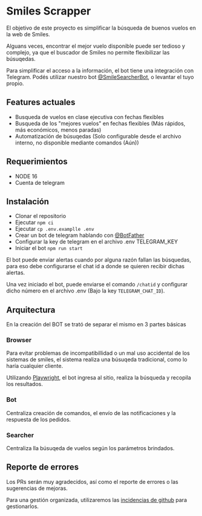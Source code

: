 # Smiles Scrapper
El objetivo de este proyecto es simplificar la búsqueda de buenos vuelos en la web de Smiles.

Alguans veces, encontrar el mejor vuelo disponible puede ser tedioso y complejo, ya que el buscador de Smiles no permite flexibilizar las búsuqedas.

Para simplificar el acceso a la información, el bot tiene una integración con Telegram. Podés utilizar nuestro bot [@SmileSearcherBot](https://telegram.me/SmileSearcherBot), o levantar el tuyo propio.

## Features actuales
- Busqueda de vuelos en clase ejecutiva con fechas flexibles
- Busqueda de los "mejores vuelos" en fechas flexibles (Más rápidos, más económicos, menos paradas)
- Automatización de búsuqedas (Solo configurable desde el archivo interno, no disponible mediante comandos (Aún))

## Requerimientos
- NODE 16
- Cuenta de telegram

## Instalación
- Clonar el repositorio
- Ejecutar `npm ci`
- Ejecutar `cp .env.examplle .env`
- Crear un bot de telegram hablando con [@BotFather](https://t.me/botfather)
- Configurar la key de telegram en el archivo .env TELEGRAM_KEY
- Iniciar el bot `npm run start`

El bot puede enviar alertas cuando por alguna razón fallan las búsquedas, para eso debe configurarse el chat id a donde se quieren recibir dichas alertas.

Una vez iniciado el bot, puede enviarse el comando `/chatid` y configurar dicho número en el archivo .env (Bajo la key `TELEGRAM_CHAT_ID`).

## Arquitectura
En la creación del BOT se trató de separar el mismo en 3 partes básicas

### Browser
Para evitar problemas de incompatibillidad o un mal uso accidental de los sistemas de smiles, el sistema realiza una búsuqeda tradicional, como lo haría cualquier cliente.

Utilizando [Playwright](https://playwright.dev/), el bot ingresa al sitio, realiza la búsqueda y recopila los resultados.

### Bot
Centraliza creación de comandos, el envío de las notificaciones y la respuesta de los pedidos.

### Searcher
Centraliza lla búsuqeda de vuelos según los parámetros brindados.

## Reporte de errores 
Los PRs serán muy agradecidos, así como el reporte de errores o las sugerencias de mejoras.

Para una gestión organizada, utilizaremos las [incidencias de github](https://github.com/nsinisterra/SmilesScrapper/issues) para gestionarlos.
